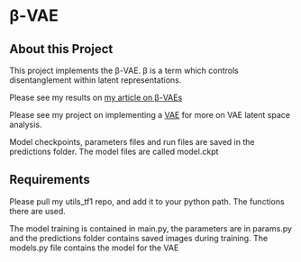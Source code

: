 # β-VAE

## About this Project
This project implements the β-VAE. β is a term which controls disentanglement within latent representations.

Please see my results on [my article on β-VAEs](https://yukunchen.me/project/2019/06/09/Beta-Variational-Autoencoder.html)

Please see my project on implementing a [VAE](https://github.com/yukunchen113/VariationalAutoEncoder) for more on VAE latent space analysis.

Model checkpoints, parameters files and run files are saved in the predictions folder. The model files are called model.ckpt



## Requirements
Please pull my utils_tf1 repo, and add it to your python path. The functions there are used.

The model training is contained in main.py, the parameters are in params.py and the predictions folder contains saved images during training. The models.py file contains the model for the VAE
